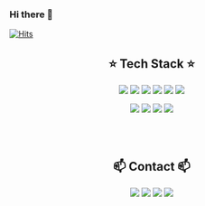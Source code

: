 ### Hi there 👋

<!--
**teagh82/teagh82** is a ✨ _special_ ✨ repository because its `README.md` (this file) appears on your GitHub profile.

Here are some ideas to get you started:

- 🔭 I’m currently working on ...
- 🌱 I’m currently learning ...
- 👯 I’m looking to collaborate on ...
- 🤔 I’m looking for help with ...
- 💬 Ask me about ...
- 📫 How to reach me: ...
- 😄 Pronouns: ...
- ⚡ Fun fact: ...
-->

[![Hits](https://hits.seeyoufarm.com/api/count/incr/badge.svg?url=https%3A%2F%2Fgithub.com%2Fteagh82&count_bg=%23A488EB&title_bg=%235A8AE5&icon=atom.svg&icon_color=%23FFFFFF&title=WELCOME&edge_flat=false)](https://hits.seeyoufarm.com)

<h2 align="center">⭐️ Tech Stack ⭐️</h2>
 
<p align="center"><img src="https://img.shields.io/badge/Python-3776AB?style=flat-square&logo=Python&logoColor=white"/></a>  <img src="https://img.shields.io/badge/JAVA-007396?style=flat-square&logo=JAVA&logoColor=white"/></a>  <img src="https://img.shields.io/badge/Kotlin-0095D5?style=flat-square&logo=Kotlin&logoColor=white"/></a>  <img src="https://img.shields.io/badge/flutter-02569B?style=flat-square&logo=flutter&logoColor=white"></a>  <img src="https://img.shields.io/badge/Android-3DDC84?style=flat-square&logo=Android&logoColor=white"/></a>  <img src="https://img.shields.io/badge/C++-00599C?style=flat-square&logo=c%2B%2B&logoColor=white"/></a>
<p align="center"><img src="https://img.shields.io/badge/MySQL-4479A1?style=flat-square&logo=MySQL&logoColor=white"/></a> 
  <img src="https://img.shields.io/badge/linux-FCC624?style=flat-square&logo=linux&logoColor=black"> 
  <img src="https://img.shields.io/badge/github-181717?style=flat-square&logo=github&logoColor=white">
  <img src="https://img.shields.io/badge/git-F05032?style=flat-square&logo=git&logoColor=white">

</br></br>
<h2 align="center">📫 Contact 📫</h2>

<p align="center"><a href="https://code-kh-studio.tistory.com/"><img src="https://img.shields.io/badge/My tech blog-7952B3?style=flat-square&logo=GitHub Sponsors&logoColor=white&link=https://code-kh-studio.tistory.com/"/></a>  <a href="mailto:teagh8237@gmail.com"><img src="https://img.shields.io/badge/Gmail-C10000?style=flat-square&logo=Gmail&logoColor=white&link=mailto:teagh8237@gmail.com"/></a>  <a href="mailto:teagh82@naver.com"><img src="https://img.shields.io/badge/Naver mail-brightgreen?style=flat-square&logo=Naver&logoColor=white&link=mailto:teagh82@naver.com"/></a>  <a href="https://hip-accordion-2b6.notion.site/0bb746a52d96419fb0c0fcca6179adb4"><img src="https://img.shields.io/badge/Notion Portfolio-C51A4A?style=flat-square&logo=Notion&logoColor=white&link=https://hip-accordion-2b6.notion.site/0bb746a52d96419fb0c0fcca6179adb4"/></a>
  
